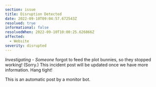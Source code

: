 ```yaml
---
section: issue
title: Disruption Detected
date: 2022-09-10T09:04:57.672543Z
resolved: true
informational: false
resolvedWhen: 2022-09-10T10:00:25.626866Z
affected:
  - Website
severity: disrupted
---
```

*Investigating* - _Someone_ forgot to feed the plot bunnies, so they stopped working! (Sorry.) This incident post will be updated once we have more information. Hang tight!

This is an automatic post by a monitor bot.
        